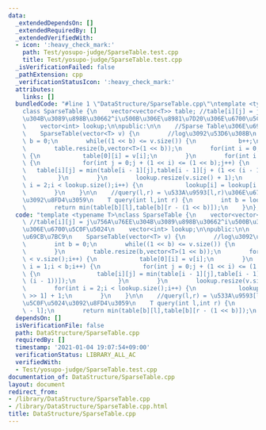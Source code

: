 ```yaml
---
data:
  _extendedDependsOn: []
  _extendedRequiredBy: []
  _extendedVerifiedWith:
  - icon: ':heavy_check_mark:'
    path: Test/yosupo-judge/SparseTable.test.cpp
    title: Test/yosupo-judge/SparseTable.test.cpp
  _isVerificationFailed: false
  _pathExtension: cpp
  _verificationStatusIcon: ':heavy_check_mark:'
  attributes:
    links: []
  bundledCode: "#line 1 \"DataStructure/SparseTable.cpp\"\ntemplate <typename T>\n\
    class SparseTable {\n    vector<vector<T>> table; //table[i][j] = j\u756A\u76EE\
    \u304B\u3089\u898B\u30662^i\u500B\u306E\u8981\u7D20\u306E\u6700\u5C0F\u5024\n\
    \    vector<int> lookup;\n\npublic:\n\n    //Sparse Table\u306E\u69CB\u7BC9\n\
    \    SparseTable(vector<T> v) {\n        //log\u3092\u53D6\u308B\n        int\
    \ b = 0;\n        while((1 << b) <= v.size()) {\n            b++;\n        }\n\
    \        table.resize(b,vector<T>(1 << b));\n        for(int i = 0;i < v.size();i++)\
    \ {\n            table[0][i] = v[i];\n        }\n        for(int i = 1;i < b;i++)\
    \ {\n            for(int j = 0;j + (1 << i) <= (1 << b);j++) {\n             \
    \   table[i][j] = min(table[i - 1][j],table[i - 1][j + (1 << (i - 1))]);\n   \
    \         }\n        }\n        lookup.resize(v.size() + 1);\n        for(int\
    \ i = 2;i < lookup.size();i++) {\n            lookup[i] = lookup[i >> 1] + 1;\n\
    \        }\n    }\n\n    //query(l,r) = \u533A\u9593[l,r)\u306E\u6700\u5C0F\u5024\
    \u3092\u8FD4\u3059\n    T query(int l,int r) {\n        int b = lookup[r - l];\n\
    \        return min(table[b][l],table[b][r - (1 << b)]);\n    }\n};\n"
  code: "template <typename T>\nclass SparseTable {\n    vector<vector<T>> table;\
    \ //table[i][j] = j\u756A\u76EE\u304B\u3089\u898B\u30662^i\u500B\u306E\u8981\u7D20\
    \u306E\u6700\u5C0F\u5024\n    vector<int> lookup;\n\npublic:\n\n    //Sparse Table\u306E\
    \u69CB\u7BC9\n    SparseTable(vector<T> v) {\n        //log\u3092\u53D6\u308B\n\
    \        int b = 0;\n        while((1 << b) <= v.size()) {\n            b++;\n\
    \        }\n        table.resize(b,vector<T>(1 << b));\n        for(int i = 0;i\
    \ < v.size();i++) {\n            table[0][i] = v[i];\n        }\n        for(int\
    \ i = 1;i < b;i++) {\n            for(int j = 0;j + (1 << i) <= (1 << b);j++)\
    \ {\n                table[i][j] = min(table[i - 1][j],table[i - 1][j + (1 <<\
    \ (i - 1))]);\n            }\n        }\n        lookup.resize(v.size() + 1);\n\
    \        for(int i = 2;i < lookup.size();i++) {\n            lookup[i] = lookup[i\
    \ >> 1] + 1;\n        }\n    }\n\n    //query(l,r) = \u533A\u9593[l,r)\u306E\u6700\
    \u5C0F\u5024\u3092\u8FD4\u3059\n    T query(int l,int r) {\n        int b = lookup[r\
    \ - l];\n        return min(table[b][l],table[b][r - (1 << b)]);\n    }\n};\n"
  dependsOn: []
  isVerificationFile: false
  path: DataStructure/SparseTable.cpp
  requiredBy: []
  timestamp: '2021-01-04 19:07:54+09:00'
  verificationStatus: LIBRARY_ALL_AC
  verifiedWith:
  - Test/yosupo-judge/SparseTable.test.cpp
documentation_of: DataStructure/SparseTable.cpp
layout: document
redirect_from:
- /library/DataStructure/SparseTable.cpp
- /library/DataStructure/SparseTable.cpp.html
title: DataStructure/SparseTable.cpp
---
```

